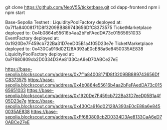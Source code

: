 git clone https://github.com/NeoV55/ticketbase.git
cd dapp-frontend
npm i
npm start





Base-Sepolia Testnet :
LiquidityPoolFactory deployed at: 0x7f1a84008171D8f3209BB889743656DfC8373575
TicketMarketplace deployed to: 0x4b0864e55616b4aa2bFeFAedDA73c01565651033
EventFactory deployed at: 0x1920De7F459cb722Ba31D7eeD05B1a4f05D23e7e
TicketMarketplace deployed to: 0x430Ca916d02128A393aE0cE88a6e8450035AE838
LiquidityPoolFactory deployed at: 0xFf680809cb2D0334D3Ae8133CaA6eD70ABCe27eE

https://base-sepolia.blockscout.com/address/0x7f1a84008171D8f3209BB889743656DfC8373575
https://base-sepolia.blockscout.com/address/0x4b0864e55616b4aa2bFeFAedDA73c01565651033
https://base-sepolia.blockscout.com/address/0x1920De7F459cb722Ba31D7eeD05B1a4f05D23e7e
https://base-sepolia.blockscout.com/address/0x430Ca916d02128A393aE0cE88a6e8450035AE838
https://base-sepolia.blockscout.com/address/0xFf680809cb2D0334D3Ae8133CaA6eD70ABCe27eE
